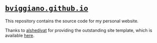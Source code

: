 # [`bviggiano.github.io`](https://bviggiano.github.io)

This repository contains the source code for my personal website.

Thanks to [alshedivat](https://github.com/alshedivat) for providing the outstanding site template, which is available [here](https://github.com/alshedivat/al-folio).
